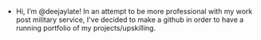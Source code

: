 - Hi, I’m @deejaylate! In an attempt to be more professional with my work post military service, I've decided to make a github in order to have a running portfolio of my projects/upskilling. 

<!---
deejaylate/deejaylate is a ✨ special ✨ repository because its `README.md` (this file) appears on your GitHub profile.
You can click the Preview link to take a look at your changes.
--->
